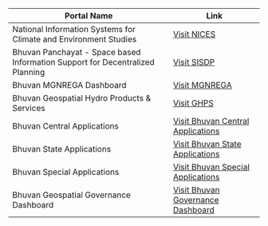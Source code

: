 | Portal Name | Link |
| --- | --- |
| National Information Systems for Climate and Environment Studies | [Visit NICES](https://nices.nrsc.gov.in/products/atmosphere.php) |
| Bhuvan Panchayat - Space based Information Support for Decentralized Planning | [Visit SISDP](https://bhuvanpanchayat.nrsc.gov.in/) |
| Bhuvan MGNREGA Dashboard | [Visit MGNREGA](https://bhuvan-app2.nrsc.gov.in/mgnrega/nrega_dashboard_phase2/#) |
| Bhuvan Geospatial Hydro Products & Services | [Visit GHPS](https://bhuvan.nrsc.gov.in/nhp/) |
| Bhuvan Central Applications | [Visit Bhuvan Central Applications](https://bhuvan.nrsc.gov.in/home/stateapp/index.php?type=central_apps) |
| Bhuvan State Applications | [Visit Bhuvan State Applications](https://bhuvan.nrsc.gov.in/home/stateapp/index.php?type=state_apps) |
| Bhuvan Special Applications | [Visit Bhuvan Special Applications](https://bhuvan.nrsc.gov.in/home/stateapp/index.php?type=special_apps) |
| Bhuvan Geospatial Governance Dashboard | [Visit Bhuvan Governance Dashboard](https://bhuvan-app1.nrsc.gov.in/sitemap/) |

